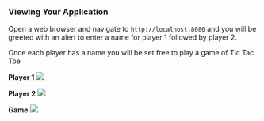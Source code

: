 ### Viewing Your Application

Open a web browser and navigate to `http://localhost:8080` and you will be greeted with an alert to enter a name for player 1 followed by player 2.

Once each player has a name you will be set free to play a game of Tic Tac Toe

**Player 1**
![](https://i.imgur.com/D6NyxUs.png)

**Player 2**
![](https://i.imgur.com/TnVeQZ3.png)

**Game**
![](https://i.imgur.com/IM0pK4P.png)


